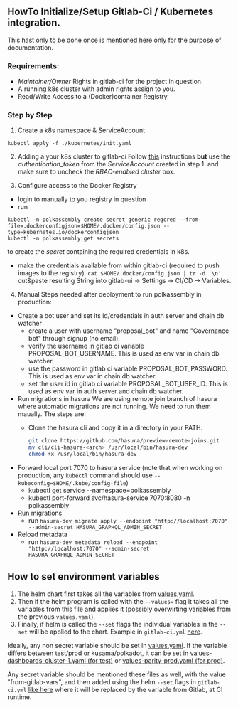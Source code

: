 ## HowTo Initialize/Setup **Gitlab-Ci / Kubernetes** integration.

This hast only to be done once is mentioned here only for the
purpose of documentation.

### Requirements:
* *Maintainer/Owner* Rights in gitlab-ci for the project in question.
* A running k8s cluster with admin rights assign to you.
* Read/Write Access to a (Docker)container Registry.

### Step by Step

1. Create a k8s namespace & ServiceAccount
```
kubectl apply -f ./kubernetes/init.yaml
```

2. Adding a your k8s cluster to gitlab-ci
Follow [this](https://docs.gitlab.com/ee/user/project/clusters/add_remove_clusters.html#add-existing-cluster) instructions
**but** use the *authentication_token* from the *ServiceAccount* created in step 1. and make sure to uncheck the *RBAC-enabled cluster* box.

3. Configure access to the Docker Registry
* login to manually to you registry in question
* run
```
kubectl -n polkassembly create secret generic regcred --from-file=.dockerconfigjson=$HOME/.docker/config.json --type=kubernetes.io/dockerconfigjson
kubectl -n polkassembly get secrets
```
to create the *secret* containing the required credentials in k8s.
* make the credentials available from within gitlab-ci (required to push images to the registry).
`cat $HOME/.docker/config.json | tr -d '\n'`. cut&paste resulting String into gitlab-ui -> Settings -> CI/CD -> Variables.

4. Manual Steps needed after deployment to run polkassembly in production:

- Create a bot user and set its id/credentials in auth server and chain db watcher
  - create a user with username "proposal_bot" and name "Governance bot" through signup (no email).
  - verify the username in gitlab ci variable PROPOSAL_BOT_USERNAME. This is used as env var in chain db watcher.
  - use the password in gitlab ci variable PROPOSAL_BOT_PASSWORD. This is used as env var in chain db watcher.
  - set the user id in gitlab ci variable PROPOSAL_BOT_USER_ID. This is used as env var in auth server and chain db watcher.
- Run migrations in hasura
  We are using remote join branch of hasura where automatic migrations are not running. We need to run them maually.
  The steps are:
  - Clone the hasura cli and copy it in a directory in your PATH.

    ```bash
    git clone https://github.com/hasura/preview-remote-joins.git
    mv cli/cli-hasura-<arch> /usr/local/bin/hasura-dev
    chmod +x /usr/local/bin/hasura-dev
    ```
- Forward local port 7070 to hasura service (note that when working on production, any `kubectl` command should use `--kubeconfig=$HOME/.kube/config-file`)
  - kubectl get service --namespace=polkassembly
  - kubectl port-forward svc/hasura-service 7070:8080 -n polkassembly
- Run migrations
  - run `hasura-dev migrate apply --endpoint "http://localhost:7070" --admin-secret HASURA_GRAPHQL_ADMIN_SECRET`
- Reload metadata
  - run `hasura-dev metadata reload --endpoint "http://localhost:7070" --admin-secret HASURA_GRAPHQL_ADMIN_SECRET`

## How to set environment variables

1. The helm chart first takes all the variables from [values.yaml](./polkassembly/values.yaml).
1. Then if the helm program is called with the `--values=` flag it takes all the variables from this file and applies it (possibly overwirting variables from the previous `values.yaml`).
1. Finally, if helm is called the `--set` flags the individual variables in the `--set` will be applied to the chart. Example in `gitlab-ci.yml` [here](https://github.com/paritytech/polkassembly/blob/master/.gitlab-ci.yml#L189).

Ideally, any non secret variable should be set in [values.yaml](./polkassembly/values.yaml). If the variable differs between test/prod or kusama/polkadot, it can be set in [values-dashboards-cluster-1.yaml (for test)](./polkassembly/values-dashboards-cluster-1.yaml) or [values-parity-prod.yaml (for prod)](./polkassembly/values-parity-prod.yaml).

Any secret variable should be mentioned these files as well, with the value "from-gitlab-vars", and then added using the helm `--set` flags in `gitlab-ci.yml` [like here](https://github.com/paritytech/polkassembly/blob/master/.gitlab-ci.yml#L189) where it will be replaced by the variable from Gitlab, at CI runtime.
